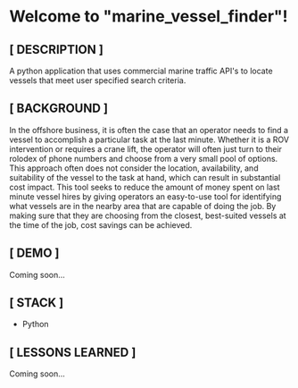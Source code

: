 # Welcome to "marine_vessel_finder"!

## [ DESCRIPTION ]

A python application that uses commercial marine traffic API's to locate vessels that meet user specified search criteria.

## [ BACKGROUND ]

In the offshore business, it is often the case that an operator needs to find a vessel to accomplish a particular task at the last minute.  Whether it is a ROV intervention or requires a crane lift, the operator will often just turn to their rolodex of phone numbers and choose from a very small pool of options.  This approach often does not consider the location, availability, and suitability of the vessel to the task at hand, which can result in substantial cost impact.  This tool seeks to reduce the amount of money spent on last minute vessel hires by giving operators an easy-to-use tool for identifying what vessels are in the nearby area that are capable of doing the job.  By making sure that they are choosing from the closest, best-suited vessels at the time of the job, cost savings can be achieved.
        
## [ DEMO ]
Coming soon...

## [ STACK ]
- Python

## [ LESSONS LEARNED ]

Coming soon...
